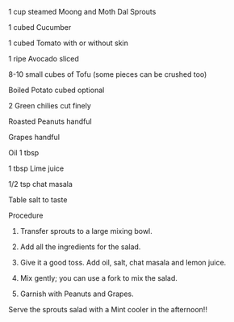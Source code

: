 1 cup steamed Moong and Moth Dal Sprouts

1 cubed Cucumber

1 cubed Tomato with or without skin

1 ripe Avocado sliced

8-10 small cubes of Tofu (some pieces can be crushed too)

Boiled Potato cubed optional

2 Green chilies cut finely

Roasted Peanuts handful

Grapes handful

Oil 1 tbsp

1 tbsp Lime juice

1/2 tsp chat masala

Table salt to taste


Procedure

1. Transfer sprouts to a large mixing bowl.

2. Add all the ingredients for the salad.

3. Give it a good toss. Add oil, salt, chat masala and lemon juice.

4. Mix gently; you can use a fork to mix the salad.

5. Garnish with Peanuts and Grapes.

Serve the sprouts salad with a Mint cooler in the afternoon!!